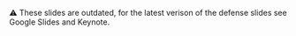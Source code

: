 ⚠️ These slides are outdated, for the latest verison of the defense slides see Google Slides and Keynote.
